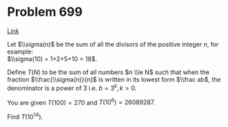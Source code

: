 # Problem 699

[Link](https://projecteuler.net/problem=699)

Let $\\sigma(n)$ be the sum of all the divisors of the positive integer $n$, for example:  
$\\sigma(10) = 1+2+5+10 = 18$. 

Define $T(N)$ to be the sum of all numbers $n \\le N$ such that when the fraction $\\frac{\\sigma(n)}{n}$ is written in its lowest form $\\frac ab$, the denominator is a power of 3 i.e. $b = 3^k, k > 0$. 

You are given $T(100) = 270$ and $T(10^6) = 26089287$. 

Find $T(10^{14})$.
